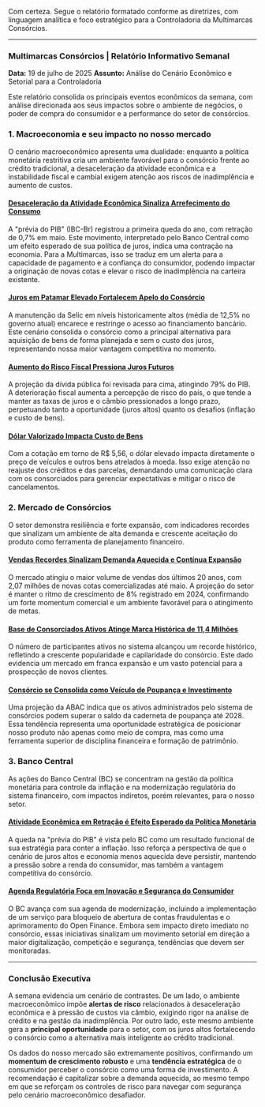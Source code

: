Com certeza. Segue o relatório formatado conforme as diretrizes, com linguagem analítica e foco estratégico para a Controladoria da Multimarcas Consórcios.

---

### **Multimarcas Consórcios | Relatório Informativo Semanal**

**Data:** 19 de julho de 2025
**Assunto:** Análise do Cenário Econômico e Setorial para a Controladoria

Este relatório consolida os principais eventos econômicos da semana, com análise direcionada aos seus impactos sobre o ambiente de negócios, o poder de compra do consumidor e a performance do setor de consórcios.

### **1. Macroeconomia e seu impacto no nosso mercado**

O cenário macroeconômico apresenta uma dualidade: enquanto a política monetária restritiva cria um ambiente favorável para o consórcio frente ao crédito tradicional, a desaceleração da atividade econômica e a instabilidade fiscal e cambial exigem atenção aos riscos de inadimplência e aumento de custos.

#### [Desaceleração da Atividade Econômica Sinaliza Arrefecimento do Consumo](https://g1.globo.com/economia/noticia/2025/07/14/previa-do-pib-do-banco-central-indica-retracao-de-07percent-em-maio.ghtml)

A "prévia do PIB" (IBC-Br) registrou a primeira queda do ano, com retração de 0,7% em maio. Este movimento, interpretado pelo Banco Central como um efeito esperado de sua política de juros, indica uma contração na economia. Para a Multimarcas, isso se traduz em um alerta para a capacidade de pagamento e a confiança do consumidor, podendo impactar a originação de novas cotas e elevar o risco de inadimplência na carteira existente.

#### [Juros em Patamar Elevado Fortalecem Apelo do Consórcio](https://g1.globo.com/economia/noticia/2025/06/24/bc-confirma-parada-na-alta-de-juro-e-diz-que-e-cedo-para-concluir-qual-sera-o-impacto-da-guerra-no-ira-sobre-o-petroleo-e-a-economia.ghtml)

A manutenção da Selic em níveis historicamente altos (média de 12,5% no governo atual) encarece e restringe o acesso ao financiamento bancário. Este cenário consolida o consórcio como a principal alternativa para aquisição de bens de forma planejada e sem o custo dos juros, representando nossa maior vantagem competitiva no momento.

#### [Aumento do Risco Fiscal Pressiona Juros Futuros](https://www.cnnbrasil.com.br/economia/macroeconomia/tesouro-ve-divida-bruta-em-deterioracao-com-piora-para-inflacao-e-fiscal/)

A projeção da dívida pública foi revisada para cima, atingindo 79% do PIB. A deterioração fiscal aumenta a percepção de risco do país, o que tende a manter as taxas de juros e o câmbio pressionados a longo prazo, perpetuando tanto a oportunidade (juros altos) quanto os desafios (inflação e custo de bens).

#### [Dólar Valorizado Impacta Custo de Bens](https://g1.globo.com/economia/noticia/2025/07/16/dolar-ibovespa.ghtml)

Com a cotação em torno de R$ 5,56, o dólar elevado impacta diretamente o preço de veículos e outros bens atrelados à moeda. Isso exige atenção no reajuste dos créditos e das parcelas, demandando uma comunicação clara com os consorciados para gerenciar expectativas e mitigar o risco de cancelamentos.

### **2. Mercado de Consórcios**

O setor demonstra resiliência e forte expansão, com indicadores recordes que sinalizam um ambiente de alta demanda e crescente aceitação do produto como ferramenta de planejamento financeiro.

#### [Vendas Recordes Sinalizam Demanda Aquecida e Contínua Expansão](https://www.cnnbrasil.com.br/economia/macroeconomia/venda-de-consorcios-no-brasil-atinge-maior-patamar-em-20-anos-diz-abac/)

O mercado atingiu o maior volume de vendas dos últimos 20 anos, com 2,07 milhões de novas cotas comercializadas até maio. A projeção do setor é manter o ritmo de crescimento de 8% registrado em 2024, confirmando um forte momentum comercial e um ambiente favorável para o atingimento de metas.

#### [Base de Consorciados Ativos Atinge Marca Histórica de 11,4 Milhões](https://valor.globo.com/patrocinado/dino/noticia/2025/05/13/consorcio-atinge-recorde-de-114-milhoes-de-participantes.ghtml)

O número de participantes ativos no sistema alcançou um recorde histórico, refletindo a crescente popularidade e capilaridade do consórcio. Este dado evidencia um mercado em franca expansão e um vasto potencial para a prospecção de novos clientes.

#### [Consórcio se Consolida como Veículo de Poupança e Investimento](https://blog.abac.org.br/drops-de-mercado/consorcio-pode-superar-caderneta-poupanca-ate-2028)

Uma projeção da ABAC indica que os ativos administrados pelo sistema de consórcios podem superar o saldo da caderneta de poupança até 2028. Essa tendência representa uma oportunidade estratégica de posicionar nosso produto não apenas como meio de compra, mas como uma ferramenta superior de disciplina financeira e formação de patrimônio.

### **3. Banco Central**

As ações do Banco Central (BC) se concentram na gestão da política monetária para controle da inflação e na modernização regulatória do sistema financeiro, com impactos indiretos, porém relevantes, para o nosso setor.

#### [Atividade Econômica em Retração é Efeito Esperado da Política Monetária](https://g1.globo.com/economia/noticia/2025/07/14/previa-do-pib-do-banco-central-indica-retracao-de-07percent-em-maio.ghtml)

A queda na "prévia do PIB" é vista pelo BC como um resultado funcional de sua estratégia para conter a inflação. Isso reforça a perspectiva de que o cenário de juros altos e economia menos aquecida deve persistir, mantendo a pressão sobre a renda do consumidor, mas também a vantagem competitiva do consórcio.

#### [Agenda Regulatória Foca em Inovação e Segurança do Consumidor](https://valor.globo.com/financas/noticia/2025/04/24/confira-a-lista-completa-de-prioridades-regulatrias-do-bc-para-2025-e-2026.ghtml)

O BC avança com sua agenda de modernização, incluindo a implementação de um serviço para bloqueio de abertura de contas fraudulentas e o aprimoramento do Open Finance. Embora sem impacto direto imediato no consórcio, essas iniciativas sinalizam um movimento setorial em direção a maior digitalização, competição e segurança, tendências que devem ser monitoradas.

---

### **Conclusão Executiva**

A semana evidencia um cenário de contrastes. De um lado, o ambiente macroeconômico impõe **alertas de risco** relacionados à desaceleração econômica e à pressão de custos via câmbio, exigindo rigor na análise de crédito e na gestão da inadimplência. Por outro lado, este mesmo ambiente gera a **principal oportunidade** para o setor, com os juros altos fortalecendo o consórcio como a alternativa mais inteligente ao crédito tradicional.

Os dados do nosso mercado são extremamente positivos, confirmando um **momentum de crescimento robusto** e uma **tendência estratégica** de o consumidor perceber o consórcio como uma forma de investimento. A recomendação é capitalizar sobre a demanda aquecida, ao mesmo tempo em que se reforçam os controles de risco para navegar com segurança pelo cenário macroeconômico desafiador.